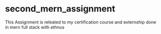 # second_mern_assignment
This Assignment is releated to my certification course and externship done in mern full stack with ethnus

